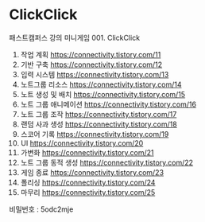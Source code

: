 # ClickClick
 패스트캠퍼스 강의 미니게임 001. ClickClick

1. 작업 계획
https://connectivity.tistory.com/11
2. 기반 구축
https://connectivity.tistory.com/12
3. 입력 시스템
https://connectivity.tistory.com/13
4. 노트그룹 리소스
https://connectivity.tistory.com/14
5. 노트 생성 및 배치
https://connectivity.tistory.com/15
6. 노트 그룹 애니메이션
https://connectivity.tistory.com/16
7. 노트 그룹 조작
https://connectivity.tistory.com/17
8. 랜덤 사과 생성
https://connectivity.tistory.com/18
9. 스코어 기록
https://connectivity.tistory.com/19
10. UI
https://connectivity.tistory.com/20
11. 가변화
https://connectivity.tistory.com/21
12. 노트 그룹 동적 생성
https://connectivity.tistory.com/22
13. 게임 종료
https://connectivity.tistory.com/23
14. 폴리싱
https://connectivity.tistory.com/24
15. 마무리
https://connectivity.tistory.com/25

비밀번호 : 5odc2mje
